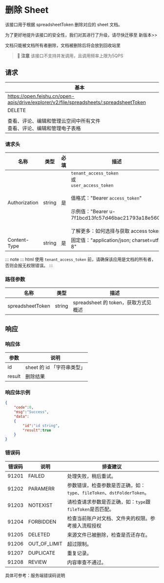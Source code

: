# 删除 Sheet


该接口用于根据 spreadsheetToken 删除对应的 sheet 文档。

<md-alert type="error">

为了更好地提升该接口的安全性，我们对其进行了升级，请尽快迁移至
  新版本>>

</md-alert>

<md-alert type="warn">

文档只能被文档所有者删除，文档被删除后将会放到回收站里
</md-alert>





> **📝 注意**
> 该接口不支持并发调用，且调用频率上限为5QPS



## 请求
| 基本 |  |
| --- | --- |
| https://open.feishu.cn/open-apis/drive/explorer/v2/file/spreadsheets/:spreadsheetToken |
| DELETE |
|  |
| 查看、评论、编辑和管理云空间中所有文件<br> 查看、评论、编辑和管理电子表格 |


### 请求头
| 名称 | 类型 | 必填 | 描述 |
| --- | --- | --- | --- |
| Authorization | string | 是 | `tenant_access_token`<br>或<br>`user_access_token`<br> <br>值格式："Bearer `access_token`"<br><br>示例值："Bearer u-7f1bcd13fc57d46bac21793a18e560"<br> <br> 了解更多：如何选择与获取 access token |
| Content-Type | string | 是 | 固定值："application/json; charset=utf-8" |



::: note
::: html
使用 `tenant_access_token` 前，请确保该应用是文档的所有者，否则会报无权限错误。
</md-td>
:::
<br>

### 路径参数
| 名称 | 类型 | 描述 |
| --- | --- | --- |
| spreadsheetToken | string | spreadsheet 的 token，获取方式见 概述 |




## 响应
### 响应体
|参数|说明|
|--|--|
|id|sheet 的 id 「字符串类型」|
|result|删除结果|


### 响应体示例
```json
{
    "code":0,
    "msg":"Success",
    "data":
    {
        "id":"id string",
        "result":true
    }
}
```
### 错误码

| 错误码 | 说明 | 排查建议 |
| --- | --- | --- |
| 91201 | FAILED | 处理失败，稍后重试。 |
| 91202 | PARAMERR | 参数错误，检查参数是否正确，如：`type`、`fileToken`、`dstFolderToken`。 |
| 91203 | NOTEXIST | 请检查请求参数是否正确，如：`type`跟`fileToken`是否匹配。 |
| 91204 | FORBIDDEN | 检查当前账户对文档、文件夹的权限。参考接入流程授权 |
| 91205 | DELETED | 来源文件已被删除，检查是否还存在。 |
| 91206 | OUT_OF_LIMIT | 超过限制。 |
| 91207 | DUPLICATE | 重复记录。 |
| 91208 | REVIEW | 内容审查不通过。 |



具体可参考：服务端错误码说明
